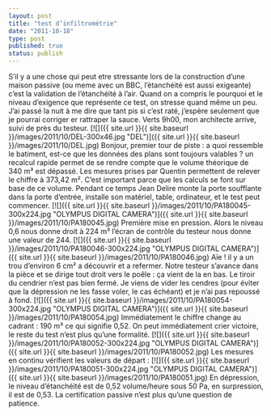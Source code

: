 ```yaml
---
layout: post
title: "test d’infiltrométrie"
date: "2011-10-18"
type: post
published: true
status: publish
---
```


S’il y a une chose qui peut etre stressante lors de la construction d’une maison passive (ou meme avec un BBC, l’étanchéité est aussi exigeante) c’est la validation de l’étanchéité à l’air. Quand on a compris le pourquoi et le niveau d’exigence que représente ce test, on stresse quand même un peu. J’ai passé la nuit à me dire que tant pis si c’est raté, j’espère seulement que je pourrai corriger er rattraper la sauce. Verts 9h00, mon architecte arrive, suivi de près du testeur. [![]({{ site.url }}{{ site.baseurl }}/images/2011/10/DEL-300x46.jpg "DEL")]({{ site.url }}{{ site.baseurl }}/images/2011/10/DEL.jpg) Bonjour, premier tour de piste : a quoi ressemble le batiment, est-ce que les données des plans sont toujours valables ? un recalcul rapide permet de se rendre compte que le volume théorique de 340 m³ est dépassé. Les mesures prises par Quentin permettent de relever le chiffre à 373,42 m². C’est important parce que les calculs se font sur base de ce volume. Pendant ce temps Jean Delire monte la porte soufflante dans la porte d’entrée, installe son matériel, table, ordinateur, et le test peut commencer. [![]({{ site.url }}{{ site.baseurl }}/images/2011/10/PA180045-300x224.jpg "OLYMPUS DIGITAL CAMERA")]({{ site.url }}{{ site.baseurl }}/images/2011/10/PA180045.jpg) Première mise en pression. Alors le niveau 0,6 nous donne droit à 224 m³ l’écran de contrôle du testeur nous donne une valeur de 244. [![]({{ site.url }}{{ site.baseurl }}/images/2011/10/PA180046-300x224.jpg "OLYMPUS DIGITAL CAMERA")]({{ site.url }}{{ site.baseurl }}/images/2011/10/PA180046.jpg) Aïe ! il y a un trou d’environ 6 cm² a découvrir et a refermer. Notre testeur s’avance dans la pièce et se dirige tout droit vers le poêle : ça vient de la en bas. Le tiroir du cendrier n’est pas bien fermé. Je viens de vider les cendres (pour éviter que la dépression ne les fasse voler, le cas échéant) et je n’ai pas repoussé à fond. [![]({{ site.url }}{{ site.baseurl }}/images/2011/10/PA180054-300x224.jpg "OLYMPUS DIGITAL CAMERA")]({{ site.url }}{{ site.baseurl }}/images/2011/10/PA180054.jpg) Immédiatement le chiffre change au cadrant : 190 m³ ce qui signifie 0,52. On peut immédiatement crier victoire, le reste du test n’est plus qu’une formalité. [![]({{ site.url }}{{ site.baseurl }}/images/2011/10/PA180052-300x224.jpg "OLYMPUS DIGITAL CAMERA")]({{ site.url }}{{ site.baseurl }}/images/2011/10/PA180052.jpg) Les mesures en continu vérifient les valeurs de départ : [![]({{ site.url }}{{ site.baseurl }}/images/2011/10/PA180051-300x224.jpg "OLYMPUS DIGITAL CAMERA")]({{ site.url }}{{ site.baseurl }}/images/2011/10/PA180051.jpg) En dépression, le niveau d’étanchéité est de 0,52 volume/heure sous 50 Pa, en surpression, il est de 0,53. La certification passive n’est plus qu’une question de patience.
